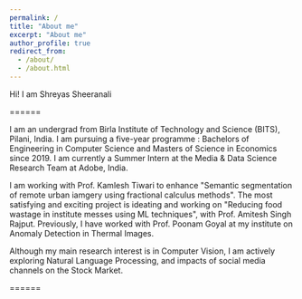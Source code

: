 ```yaml
---
permalink: /
title: "About me"
excerpt: "About me"
author_profile: true
redirect_from: 
  - /about/
  - /about.html
---
```


Hi! I am Shreyas Sheeranali

======

I am an undergrad from Birla Institute of Technology and Science (BITS), Pilani, India. I am pursuing a five-year programme : Bachelors of Engineering in Computer Science and Masters of Science in Economics since 2019. I am currently a Summer Intern at the Media & Data Science Research Team at Adobe, India. 

I am working with Prof. Kamlesh Tiwari to enhance "Semantic segmentation of remote urban iamgery using fractional calculus methods". The most satisfying and exciting project is ideating and working on "Reducing food wastage in institute messes using ML techniques", with Prof. Amitesh Singh Rajput. Previously, I have worked with Prof. Poonam Goyal at my institute on Anomaly Detection in Thermal Images.

Although my main research interest is in Computer Vision, I am actively exploring Natural Language Processing, and impacts of social media channels on the Stock Market. 

======
<!-- I will be pursuing my undergraduate thesis at Norwegian University of Science and Technology (NTNU), Gjøvik. -->
<!-- During my undergraduate, I have worked on a wide variety of research projects, including but not limited to:
* Ship Detection and Classification as part of a Summer Intern with with Bharat Electronics Limited, Bengaluru
* Crowd Counting in RGB and Thermal Images with the Computer Vision and Research Society in BITS Pilani -->